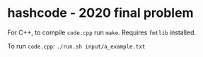# hashcode - 2020 final problem

For C++, to compile `code.cpp` run `make`. Requires `fmtlib` installed.

To run `code.cpp`: `./run.sh input/a_example.txt`
